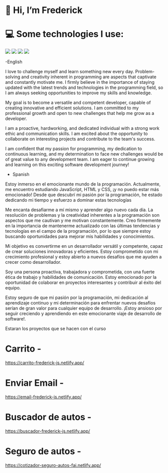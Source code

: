 # 👋 Hi, I’m Frederick

# 💻 Some technologies I use:

![](https://img.shields.io/badge/javascript-%23323330.svg?style=for-the-badge&logo=javascript&logoColor=%23F7DF1E)
![](https://img.shields.io/badge/html5-%23E34F26.svg?style=for-the-badge&logo=html5&logoColor=white)
![](https://img.shields.io/badge/css3-%231572B6.svg?style=for-the-badge&logo=css3&logoColor=white)
![](https://img.shields.io/badge/tailwindcss-%2338B2AC.svg?style=for-the-badge&logo=tailwind-css&logoColor=white)

-English

I love to challenge myself and learn something new every day. Problem-solving and creativity inherent in programming are aspects that captivate and constantly motivate me. I firmly believe in the importance of staying updated with the latest trends and technologies in the programming field, so I am always seeking opportunities to improve my skills and knowledge.

My goal is to become a versatile and competent developer, capable of creating innovative and efficient solutions. I am committed to my professional growth and open to new challenges that help me grow as a developer.

I am a proactive, hardworking, and dedicated individual with a strong work ethic and communication skills. I am excited about the opportunity to collaborate on interesting projects and contribute to the team's success.

I am confident that my passion for programming, my dedication to continuous learning, and my determination to face new challenges would be of great value to any development team. I am eager to continue growing and learning on this exciting software development journey!

- Spanish

Estoy inmerso en el emocionante mundo de la programación. Actualmente, me encuentro estudiando JavaScript, HTML y CSS, ¡y no puedo estar más emocionado! Desde que descubrí mi pasión por la programación, he estado dedicando mi tiempo y esfuerzo a dominar estas tecnologías

Me encanta desafiarme a mí mismo y aprender algo nuevo cada día. La resolución de problemas y la creatividad inherentes a la programación son aspectos que me cautivan y me motivan constantemente. Creo firmemente en la importancia de mantenerme actualizado con las últimas tendencias y tecnologías en el campo de la programación, por lo que siempre estoy buscando oportunidades para mejorar mis habilidades y conocimientos.

Mi objetivo es convertirme en un desarrollador versátil y competente, capaz de crear soluciones innovadoras y eficientes. Estoy comprometido con mi crecimiento profesional y estoy abierto a nuevos desafíos que me ayuden a crecer como desarrollador.

Soy una persona proactiva, trabajadora y comprometida, con una fuerte ética de trabajo y habilidades de comunicación. Estoy emocionado por la oportunidad de colaborar en proyectos interesantes y contribuir al éxito del equipo.

Estoy seguro de que mi pasión por la programación, mi dedicación al aprendizaje continuo y mi determinación para enfrentar nuevos desafíos serían de gran valor para cualquier equipo de desarrollo. ¡Estoy ansioso por seguir creciendo y aprendiendo en este emocionante viaje de desarrollo de software!.

Estaran los proyectos que se hacen con el curso

# Carrito -

https://carrito-frederick-js.netlify.app/

# Enviar Email -

https://email-frederick-js.netlify.app/

# Buscador de autos -

https://buscador-frederick-js.netlify.app/

# Seguro de autos -

https://cotizador-seguro-autos-fai.netlify.app/
